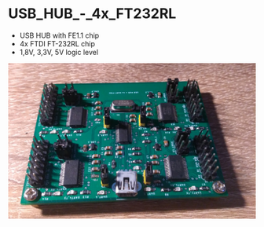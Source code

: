 # USB_HUB_-_4x_FT232RL

- USB HUB with FE1.1 chip
- 4x FTDI FT-232RL chip
- 1,8V, 3,3V, 5V logic level

![Image description](Photo/P_20200420_203032_.jpg)
